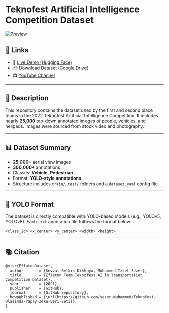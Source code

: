 # Teknofest Artificial Intelligence Competition Dataset

![Preview](https://bmeqhxsikltbwjf8.public.blob.vercel-storage.com/image.webp)

## 🔗 Links

- 🧪 [Live Demo (Hugging Face)](https://huggingface.co/spaces/sezer-muhammed/Traffic-Object-Detection)
- 📦 [Download Dataset (Google Drive)](https://drive.google.com/file/d/1NdMg_4DKWNWg6_lzqMm6tzfqBjaK8Hdu/view?usp=sharing)
- 📺 [YouTube Channel](https://bit.ly/SezerSevvalYoutube)

---

## 📘 Description

This repository contains the dataset used by the first and second place teams in the 2022 Teknofest Artificial Intelligence Competition. It includes nearly **25,000** top-down annotated images of people, vehicles, and helipads. Images were sourced from stock video and photography.

---

## 📊 Dataset Summary

- **25,000+** aerial view images
- **300,000+** annotations
- Classes: **Vehicle**, **Pedestrian**
- Format: **YOLO-style annotations**
- Structure includes `train/`, `test/` folders and a `dataset.yaml` config file

---

## 📁 YOLO Format

The dataset is directly compatible with YOLO-based models (e.g., YOLOv5, YOLOv8). Each `.txt` annotation file follows the format below:

```
<class_id> <x_center> <y_center> <width> <height>
```

---

## 📚 Citation

```
@misc{EflatunDataset,
  author       = {Şevval Belkıs Dikkaya, Muhammed İzzet Sezer},
  title        = {Eflatun Team Teknofest AI in Transportation Competition Dataset},
  year         = {2021},
  publisher    = {GitHub},
  journal      = {GitHub repository},
  howpublished = {\url{https://github.com/sezer-muhammed/Teknofest-Ulasimda-Yapay-Zeka-Veri-Seti}},
}
```
